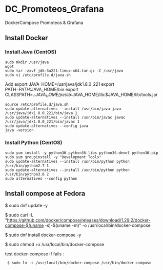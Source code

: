 # DC_Promoteos_Grafana
DockerCompose  Promoteos &amp; Grafana

## Install Docker
### Install Java (CentOS)
	sudo mkdir /usr/java
	wget
	sudo tar -zxvf jdk-8u221-linux-x64.tar.gz -C /usr/java
	sudo vi /etc/profile.d/java.sh

 

Add	export JAVA_HOME=/usr/java/jdk1.8.0_221
	export PATH=$PATH:$JAVA_HOME/bin
	export CLASSPATH=.:$JAVA_HOME/jre/lib:$JAVA_HOME/lib:$JAVA_HOME/lib/tools.jar
	
	source /etc/profile.d/java.sh
	sudo update-alternatives --install /usr/bin/java java /usr/java/jdk1.8.0_221/bin/java 1
	sudo update-alternatives --install /usr/bin/javac javac /usr/java/jdk1.8.0_221/bin/javac 1
	sudo update-alternatives --config java
	java -version

### Install Python (CentOS)
	sudo yum install -y python36 python36-libs python36-devel python36-pip
	sudo yum groupinstall -y "Development Tools"
	sudo update-alternatives --install /usr/bin/python python /usr/bin/python2.7 1
	sudo update-alternatives --install /usr/bin/python python /usr/bin/python3.6 2
	sudo alternatives --config python

## Install compose at Fedora

$ sudo dnf update -y

$ sudo curl -L "https://github.com/docker/compose/releases/download/1.29.2/docker-compose-$(uname -s)-$(uname -m)" -o /usr/local/bin/docker-compose

$ sudo dnf install docker-compose -y

$ sudo chmod +x /usr/local/bin/docker-compose

test docker-compose if fails :

	 $ sudo ln -s /usr/local/bin/docker-compose /usr/bin/docker-compose

